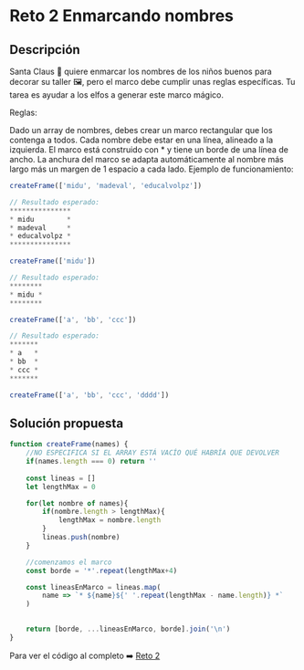 # Reto 2 Enmarcando nombres
## Descripción
Santa Claus 🎅 quiere enmarcar los nombres de los niños buenos para decorar su taller 🖼️, pero el marco debe cumplir unas reglas específicas. Tu tarea es ayudar a los elfos a generar este marco mágico.

Reglas:

Dado un array de nombres, debes crear un marco rectangular que los contenga a todos.
Cada nombre debe estar en una línea, alineado a la izquierda.
El marco está construido con * y tiene un borde de una línea de ancho.
La anchura del marco se adapta automáticamente al nombre más largo más un margen de 1 espacio a cada lado.
Ejemplo de funcionamiento:

```js
createFrame(['midu', 'madeval', 'educalvolpz'])

// Resultado esperado:
***************
* midu        *
* madeval     *
* educalvolpz *
***************

createFrame(['midu'])

// Resultado esperado:
********
* midu *
********

createFrame(['a', 'bb', 'ccc'])

// Resultado esperado:
*******
* a   *
* bb  *
* ccc *
*******

createFrame(['a', 'bb', 'ccc', 'dddd'])
```

## Solución propuesta

```js
function createFrame(names) {
    //NO ESPECIFICA SI EL ARRAY ESTÁ VACÍO QUÉ HABRÍA QUE DEVOLVER
    if(names.length === 0) return ''
    
    const lineas = []
    let lengthMax = 0

    for(let nombre of names){
        if(nombre.length > lengthMax){
            lengthMax = nombre.length
        }
        lineas.push(nombre)
    }

    //comenzamos el marco
    const borde = '*'.repeat(lengthMax+4)

    const lineasEnMarco = lineas.map(
        name => `* ${name}${' '.repeat(lengthMax - name.length)} *`
    )
    

    return [borde, ...lineasEnMarco, borde].join('\n')
}
```
Para ver el código al completo :arrow_right:
[Reto 2](https://github.com/Sara-404/adventjs-2024/blob/main/reto2.js)